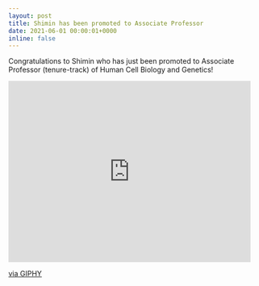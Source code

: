 ```yaml
---
layout: post
title: Shimin has been promoted to Associate Professor
date: 2021-06-01 00:00:01+0000
inline: false
---
```


Congratulations to Shimin who has just been promoted to Associate Professor (tenure-track) of Human Cell Biology and Genetics!

<iframe src="https://giphy.com/embed/3ohuPBenpDq310Xynu" width="480" height="360" frameBorder="0" class="giphy-embed" allowFullScreen></iframe><p><a href="https://giphy.com/gifs/spongebob-season-4-spongebob-squarepants-3ohuPBenpDq310Xynu">via GIPHY</a></p>